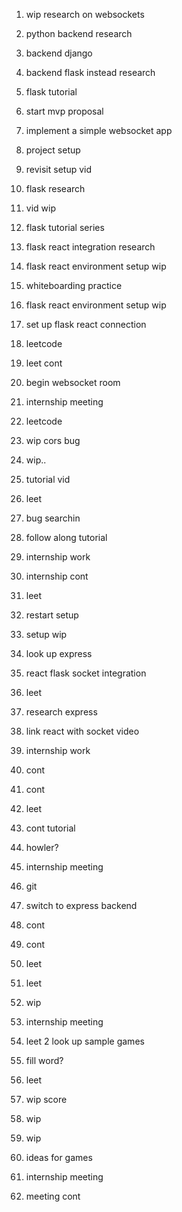 1. wip research on websockets
2. python backend research
3. backend django
4. backend flask instead research
5. flask tutorial
6. start mvp proposal
7. implement a simple websocket app


1. project setup
2. revisit setup vid
3. flask research 
4. vid wip

1. flask tutorial series
2. flask react integration research
3. flask react environment setup wip
4. whiteboarding practice
5. flask react environment setup wip
6. set up flask react connection

1. leetcode
2. leet cont
3. begin websocket room
4. internship meeting

1. leetcode
2. wip cors bug
3. wip..
4. tutorial vid

1. leet
2. bug searchin
3. follow along tutorial
4. internship work
5. internship cont

1. leet
2. restart setup 
3. setup wip
4. look up express
5. react flask socket integration

1. leet
2. research express 
3. link react with socket video
4. internship work
5. cont
6. cont

1. leet
2. cont tutorial
3. howler?
4. internship meeting

1. git
2. switch to express backend
3. cont
4. cont

1. leet

1. leet
2. wip
3. internship meeting

1. leet
2 look up sample games
3. fill word?

1. leet
2. wip score
3. wip

4. wip
1. ideas for games
2. internship meeting
3. meeting cont
